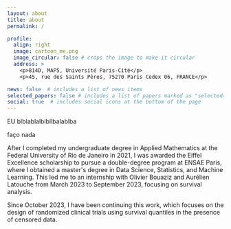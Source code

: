 ```yaml
---
layout: about
title: about
permalink: /

profile:
  align: right
  image: cartoon_me.png
  image_circular: false # crops the image to make it circular
  address: >
    <p>814D, MAP5, Université Paris-Cité</p>
    <p>45, rue des Saints Pères, 75270 Paris Cedex 06, FRANCE</p>

news: false  # includes a list of news items
selected_papers: false # includes a list of papers marked as "selected={true}"
social: true  # includes social icons at the bottom of the page
---
```


EU blblablalblbllbalablba

faço nada 

After I completed my undergraduate degree in Applied Mathematics at the Federal University of Rio de Janeiro in 2021, I was awarded the Eiffel Excellence scholarship to pursue a double-degree program at ENSAE Paris, where I obtained a master's degree in Data Science, Statistics, and Machine Learning. This led me to an internship with Olivier Bouaziz and Aurélien Latouche from March 2023 to September 2023, focusing on survival analysis. 

Since October 2023, I have been continuing this work, which focuses on the design of randomized clinical trials using survival quantiles in the presence of censored data.




